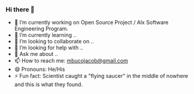 ### Hi there 👋


- 🔭 I’m currently working on Open Source Project / Alx Software Engineering Program.
- 🌱 I’m currently learning ..
- 👯 I’m looking to collaborate on ..
- 🤔 I’m looking for help with ..
- 💬 Ask me about ..
- 📫 How to reach me: mbucojacob@gmail.com
- 😄 Pronouns: He/His
- ⚡ Fun fact: Scientist caught a "flying saucer" in the middle of nowhere and this is what they found.

